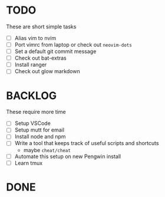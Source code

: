 # TODO

These are short simple tasks

- [ ] Alias vim to nvim
- [ ] Port vimrc from laptop or check out `neovim-dots`
- [ ] Set a default git commit message
- [ ] Check out bat-extras
- [ ] Install ranger
- [ ] Check out glow markdown

# BACKLOG

These require more time

- [ ] Setup VSCode
- [ ] Setup mutt for email
- [ ] Install node and npm
- [ ] Write a tool that keeps track of useful scripts and shortcuts
	- maybe `cheat/cheat`
- [ ] Automate this setup on new Pengwin install
- [ ] Learn tmux

# DONE
